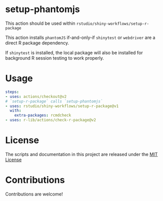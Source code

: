 # setup-phantomjs

<!-- [![RStudio community](https://img.shields.io/badge/community-github--actions-blue?style=social&logo=rstudio&logoColor=75AADB)](https://community.rstudio.com/new-topic?category=Package%20development&tags=github-actions) -->

This action should be used within `rstudio/shiny-workflows/setup-r-package`

This action installs `phantomJS` if-and-only-if `shinytest` or `webdriver` are a direct R package dependency.

If `shinytest` is installed, the local package will also be installed for background R session testing to work properly.

# Usage

```yaml
steps:
- uses: actions/checkout@v2
# `setup-r-package` calls `setup-phantomjs`
- uses: rstudio/shiny-workflows/setup-r-package@v1
  with:
    extra-packages: rcmdcheck
- uses: r-lib/actions/check-r-package@v2
```

# License

The scripts and documentation in this project are released under the [MIT License](LICENSE)

# Contributions

Contributions are welcome!
